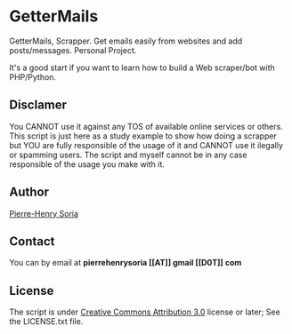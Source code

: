 # GetterMails

GetterMails, Scrapper. Get emails easily from websites and add posts/messages. Personal Project.

It's a good start if you want to learn how to build a Web scraper/bot with PHP/Python.


## Disclamer

You CANNOT use it against any TOS of available online services or others. This script is just here as a study example to show how doing a scrapper but YOU are fully responsible of the usage of it and CANNOT use it ilegally or spamming users. The script and myself cannot be in any case responsible of the usage you make with it.


## Author

[Pierre-Henry Soria](http://about.ph7.me)


## Contact

You can by email at **pierrehenrysoria [[AT]] gmail [[D0T]] com**


## License

The script is under [Creative Commons Attribution 3.0](http://creativecommons.org/licenses/by/3.0/) license or later; See the LICENSE.txt file.

